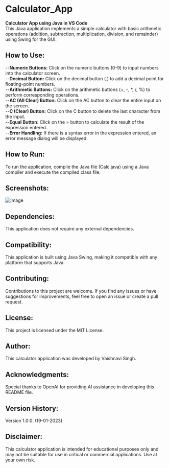 # Calculator_App
**Calculator App using Java in VS Code**    
This Java application implements a simple calculator with basic arithmetic operations (addition, subtraction, multiplication, division, and remainder) using Swing for the GUI.

## How to Use:

--**Numeric Buttons:** Click on the numeric buttons (0-9) to input numbers into the calculator screen.   
--**Decimal Button:** Click on the decimal button (.) to add a decimal point for floating-point numbers.   
--**Arithmetic Buttons:** Click on the arithmetic buttons (+, -, *, /, %) to perform corresponding operations.   
--**AC (All Clear) Button:** Click on the AC button to clear the entire input on the screen.   
--**C (Clear) Button:** Click on the C button to delete the last character from the input.   
--**Equal Button:** Click on the = button to calculate the result of the expression entered.   
--**Error Handling:** If there is a syntax error in the expression entered, an error message dialog will be displayed.

## How to Run:
To run the application, compile the Java file (Calc.java) using a Java compiler and execute the compiled class file.

## Screenshots:
![image](https://github.com/vaish0726/Calculator_App/assets/76163051/610c8c13-2d23-4e29-a4ad-20490d65c026)


## Dependencies:
This application does not require any external dependencies.

## Compatibility:
This application is built using Java Swing, making it compatible with any platform that supports Java.

## Contributing:
Contributions to this project are welcome. If you find any issues or have suggestions for improvements, feel free to open an issue or create a pull request.

## License:
This project is licensed under the MIT License.

## Author:
This calculator application was developed by Vaishnavi Singh.

## Acknowledgments:
Special thanks to OpenAI for providing AI assistance in developing this README file.

## Version History:
Version 1.0:0. (19-01-2023)

## Disclaimer:
This calculator application is intended for educational purposes only and may not be suitable for use in critical or commercial applications. Use at your own risk.
